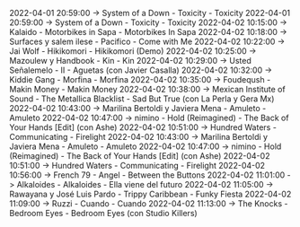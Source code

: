 2022-04-01 20:59:00 -> System of a Down - Toxicity - Toxicity
2022-04-01 20:59:00 -> System of a Down - Toxicity - Toxicity
2022-04-02 10:15:00 -> Kalaido - Motorbikes in Sapa - Motorbikes In Sapa
2022-04-02 10:18:00 -> Surfaces y salem ilese - Pacifico - Come with Me
2022-04-02 10:22:00 -> Jai Wolf - Hikikomori - Hikikomori (Demo)
2022-04-02 10:25:00 -> Mazoulew y Handbook - Kin - Kin
2022-04-02 10:29:00 -> Usted Señalemelo - II - Aguetas (con Javier Casalla)
2022-04-02 10:32:00 -> Kiddie Gang - Morfina - Morfina
2022-04-02 10:35:00 -> Foudeqush - Makin Money - Makin Money
2022-04-02 10:38:00 -> Mexican Institute of Sound - The Metallica Blacklist - Sad But True (con La Perla y Gera Mx)
2022-04-02 10:43:00 -> Marilina Bertoldi y Javiera Mena - Amuleto - Amuleto
2022-04-02 10:47:00 -> nimino - Hold (Reimagined) - The Back of Your Hands [Edit] (con Ashe)
2022-04-02 10:51:00 -> Hundred Waters - Communicating - Firelight
2022-04-02 10:43:00 -> Marilina Bertoldi y Javiera Mena - Amuleto - Amuleto
2022-04-02 10:47:00 -> nimino - Hold (Reimagined) - The Back of Your Hands [Edit] (con Ashe)
2022-04-02 10:51:00 -> Hundred Waters - Communicating - Firelight
2022-04-02 10:56:00 -> French 79 - Angel - Between the Buttons
2022-04-02 11:01:00 -> Alkaloides - Alkaloides - Ella viene del futuro
2022-04-02 11:05:00 -> Rawayana y José Luis Pardo - Trippy Caribbean - Funky Fiesta
2022-04-02 11:09:00 -> Ruzzi - Cuando - Cuando
2022-04-02 11:13:00 -> The Knocks - Bedroom Eyes - Bedroom Eyes (con Studio Killers)

